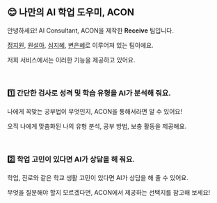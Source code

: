 ## 😊 나만의 AI 학업 도우미, ACON
안녕하세요! AI Consultant, ACON을 제작한 **Receive** 팀입니다.

[정지원](https://github.com/zi-won), [원설아](https://github.com/seola1ne), [심지혜](https://github.com/jihye1116), [변은혜](https://github.com/byuneunhye)로 이루어져 있는 팀이에요.

저희 서비스에서는 이러한 기능을 제공하고 있어요.

<br />

### 1️⃣ 간단한 검사로 성격 및 학습 유형을 AI가 분석해 줘요.
나에게 꼭맞는 공부법이 무엇인지, ACON을 통해서라면 알 수 있어요!

오직 나에게 맞춤화된 나의 유형 분석, 공부 방법, 보충 활동을 제공해요.

<br />

### 2️⃣ 학업 고민이 있다면 AI가 상담을 해 줘요.
학업, 진로와 같은 학교 생활 고민이 있다면 AI가 상담을 해 줄 수 있어요.

무엇을 질문해야 할지 모르겠다면, ACON에서 제공하는 선택지를 참고해 보세요!

<br />
